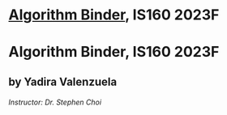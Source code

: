 # [Algorithm Binder](https://github.com/celeneheng/IS170_Binder/edit/1-Executive-Summary/README.md), IS160 2023F #
# Algorithm Binder, IS160 2023F #

## by Yadira Valenzuela ##
###### Instructor:  Dr. Stephen Choi ######
